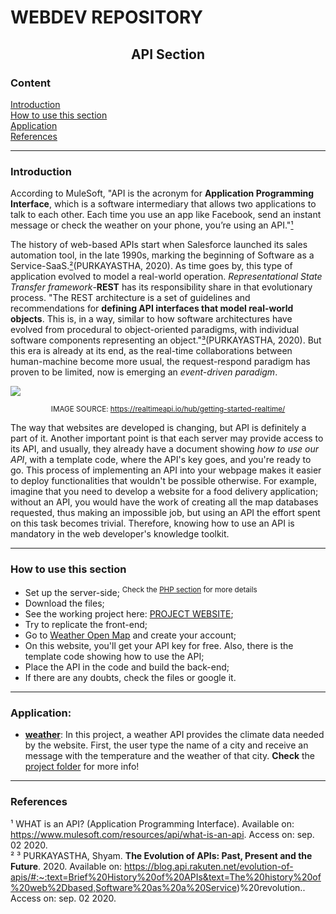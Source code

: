 # WEBDEV REPOSITORY

<h2 align="center">API Section</h2>

<h3>Content</h3>

<a href="#intro">Introduction</a>  
<a href="#howto">How to use this section</a>  
<a href="#app">Application</a>  
<a href="#biblio">References</a>  

---

<a name="intro"><h3>Introduction</h3></a>

According to MuleSoft, "API is the acronym for **Application Programming Interface**, which is a software intermediary that allows two applications to talk to each other. Each time you use an app like Facebook, send an instant message or check the weather on your phone, you’re using an API."<a href="#1">¹</a> 

The history of web-based APIs start when Salesforce launched its sales automation tool, in the late 1990s, marking the beginning of Software as a Service-SaaS.<a href="#2">²</a>(PURKAYASTHA, 2020). As time goes by, this type of application evolved to model a real-world operation. *Representational State Transfer framework*-**REST** has its responsibility share in that evolutionary process. "The REST architecture is a set of guidelines and recommendations for **defining API interfaces that model real-world objects**. This is, in a way, similar to how software architectures have evolved from procedural to object-oriented paradigms, with individual software components representing an object."<a href="#1">³</a>(PURKAYASTHA, 2020). But this era is already at its end, as the real-time collaborations between human-machine become more usual, the request-respond paradigm has proven to be limited, now is emerging an *event-driven paradigm*.   

<img src="https://dzone.com/storage/temp/6664691-requestresponse.png"><p align="center"><sup>IMAGE SOURCE: https://realtimeapi.io/hub/getting-started-realtime/</sup></p></img>

The way that websites are developed is changing, but API is definitely a part of it. Another important point is that each server may provide access to its API, and usually, they already have a document showing *how to use our API*, with a template code, where the API's key goes, and you're ready to go. This process of implementing an API into your webpage makes it easier to deploy functionalities that wouldn't be possible otherwise. For example, imagine that you need to develop a website for a food delivery application; without an API, you would have the work of creating all the map databases requested, thus making an impossible job, but using an API the effort spent on this task becomes trivial. Therefore, knowing how to use an API is mandatory in the web developer's knowledge toolkit.

---

<a name="howto"><h3>How to use this section</h3></a>

- Set up the server-side; <sup>Check the [PHP section](https://github.com/ItaloSSilva19/webdev/tree/master/PHP) for more details</sup>
- Download the files;  
- See the working project here: [PROJECT WEBSITE](http://ldkwebdev-api-com.stackstaging.com/weather/);  
- Try to replicate the front-end;
- Go to [Weather Open Map](https://openweathermap.org/api/one-call-api?gclid=CjwKCAjw5Kv7BRBSEiwAXGDElX0_tICAD1KPUHuYm1kr7hsWS27zG9WlVQGfN_bca6-FaJ_kgka9lBoCgmAQAvD_BwE) and create your account;
- On this website, you'll get your API key for free. Also, there is the template code showing how to use the API;
- Place the API in the code and build the back-end;
- If there are any doubts, check the files or google it.

---

<a name="app"><h3>Application:</h3></a>

*  [**weather**](https://github.com/ItaloSSilva19/webdev/tree/master/API/weather): In this project, a weather API provides the climate data needed by the website. First, the user type the name of a city and receive an message with the temperature and the weather of that city.  **Check** the [project folder](https://github.com/ItaloSSilva19/webdev/tree/master/API/weather) for more info!

---

<a name="biblio"><h3>References</h3></a>

<a name="1">¹</a> WHAT is an API? (Application Programming Interface). Available on: https://www.mulesoft.com/resources/api/what-is-an-api. Access on: sep. 02 2020.  
<a name="2">² ³</a> PURKAYASTHA, Shyam. **The Evolution of APIs: Past, Present and the Future**. 2020. Available on: https://blog.api.rakuten.net/evolution-of-apis/#:~:text=Brief%20History%20of%20APIs&text=The%20history%20of%20web%2Dbased,Software%20as%20a%20Service)%20revolution.. Access on: sep. 02 2020.  
